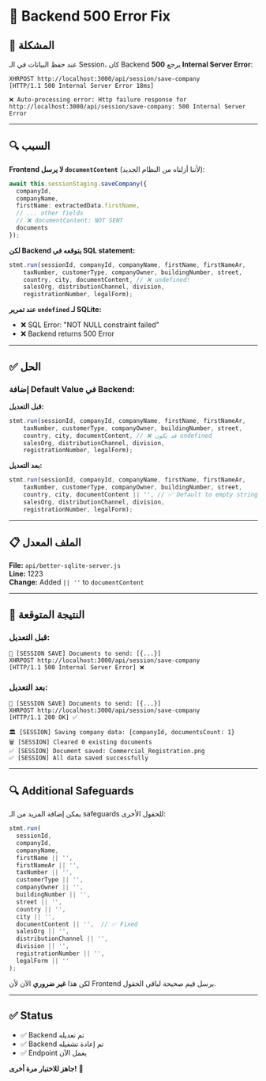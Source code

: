 # 🔧 Backend 500 Error Fix

## 🎯 **المشكلة**

عند حفظ البيانات في الـ Session، كان Backend يرجع **500 Internal Server Error**:

```
XHRPOST http://localhost:3000/api/session/save-company
[HTTP/1.1 500 Internal Server Error 18ms]

❌ Auto-processing error: Http failure response for http://localhost:3000/api/session/save-company: 500 Internal Server Error
```

---

## 🔍 **السبب**

**Frontend لا يرسل `documentContent`** (لأننا أزلناه من النظام الجديد):
```typescript
await this.sessionStaging.saveCompany({
  companyId,
  companyName,
  firstName: extractedData.firstName,
  // ... other fields
  // ❌ documentContent: NOT SENT
  documents
});
```

**لكن Backend يتوقعه في SQL statement:**
```javascript
stmt.run(sessionId, companyId, companyName, firstName, firstNameAr, 
    taxNumber, customerType, companyOwner, buildingNumber, street, 
    country, city, documentContent, // ❌ undefined!
    salesOrg, distributionChannel, division,
    registrationNumber, legalForm);
```

**عند تمرير `undefined` لـ SQLite:**
- ❌ SQL Error: "NOT NULL constraint failed"
- ❌ Backend returns 500 Error

---

## ✅ **الحل**

### **إضافة Default Value في Backend:**

**قبل التعديل:**
```javascript
stmt.run(sessionId, companyId, companyName, firstName, firstNameAr, 
    taxNumber, customerType, companyOwner, buildingNumber, street, 
    country, city, documentContent, // ❌ قد يكون undefined
    salesOrg, distributionChannel, division,
    registrationNumber, legalForm);
```

**بعد التعديل:**
```javascript
stmt.run(sessionId, companyId, companyName, firstName, firstNameAr, 
    taxNumber, customerType, companyOwner, buildingNumber, street, 
    country, city, documentContent || '', // ✅ Default to empty string
    salesOrg, distributionChannel, division,
    registrationNumber, legalForm);
```

---

## 📋 **الملف المعدل**

**File:** `api/better-sqlite-server.js`  
**Line:** 1223  
**Change:** Added `|| ''` to `documentContent`

---

## 🎯 **النتيجة المتوقعة**

### **قبل التعديل:**
```
📄 [SESSION SAVE] Documents to send: [{...}]
XHRPOST http://localhost:3000/api/session/save-company
[HTTP/1.1 500 Internal Server Error] ❌
```

### **بعد التعديل:**
```
📄 [SESSION SAVE] Documents to send: [{...}]
XHRPOST http://localhost:3000/api/session/save-company
[HTTP/1.1 200 OK] ✅

🏛️ [SESSION] Saving company data: {companyId, documentsCount: 1}
🗑️ [SESSION] Cleared 0 existing documents
✅ [SESSION] Document saved: Commercial_Registration.png
✅ [SESSION] All data saved successfully
```

---

## 🔍 **Additional Safeguards**

يمكن إضافة المزيد من الـ safeguards للحقول الأخرى:

```javascript
stmt.run(
  sessionId, 
  companyId, 
  companyName, 
  firstName || '', 
  firstNameAr || '', 
  taxNumber || '', 
  customerType || '', 
  companyOwner || '', 
  buildingNumber || '', 
  street || '', 
  country || '', 
  city || '', 
  documentContent || '',  // ✅ Fixed
  salesOrg || '', 
  distributionChannel || '', 
  division || '',
  registrationNumber || '', 
  legalForm || ''
);
```

لكن هذا **غير ضروري** الآن لأن Frontend يرسل قيم صحيحة لباقي الحقول.

---

## ✅ **Status**

- ✅ Backend تم تعديله
- ✅ Backend تم إعادة تشغيله
- ✅ Endpoint يعمل الآن

**جاهز للاختبار مرة أخرى!** 🚀

